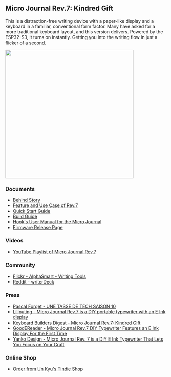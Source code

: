 ## Micro Journal Rev.7: Kindred Gift

This is a distraction-free writing device with a paper-like display and a keyboard in a familiar, conventional form factor. Many have asked for a more traditional keyboard layout, and this version delivers. Powered by the ESP32-S3, it turns on instantly. Getting you into the writing flow in just a flicker of a second.

<img src="./images/home.jpg" width="400">


### Documents 

* [Behind Story](./story.md)
* [Feature and Use Case of Rev.7](https://www.youtube.com/watch?v=lNPzFL1a6mI)
* [Quick Start Guide](./quickstart/readme.md)
* [Build Guide](./build-guide.md)
* [Hook's User Manual for the Micro Journal](http://www.thewritekeys.com:8080/)
* [Firmware Release Page](https://github.com/unkyulee/micro-journal/releases)


### Videos

* [YouTube Playlist of Micro Journal Rev.7](https://www.youtube.com/playlist?list=PLrUXYLEnAaNQYtCWPYrPkTAg8mMFm_gDZ)


### Community

* [Flickr - AlphaSmart - Writing Tools](https://www.flickr.com/groups/alphasmart/discuss/72157721922242110/)
* [Reddit - writerDeck](https://www.reddit.com/r/writerDeck/)


### Press

* [Pascal Forget - UNE TASSE DE TECH SAISON 10](https://youtu.be/sFxOh5u75p4?t=2644)
* [Liliputing - Micro Journal Rev.7 is a DIY portable typewriter with an E Ink display](https://liliputing.com/micro-journal-rev-7-is-a-diy-portable-typewriter-with-an-e-ink-display/)
* [Keyboard Builders Digest - Micro Journal Rev.7: Kindred Gift](https://kbd.news/Micro-Journal-Rev.7-Kindred-Gift-2628.html)
* [GoodEReader - Micro Journal Rev.7 DIY Typewriter Features an E Ink Display For the First Time](https://goodereader.com/blog/technology/micro-journal-rev-7-diy-typewriter-features-an-e-ink-display-for-the-first-time)
* [Yanko Design - Micro Journal Rev. 7 is a DIY E Ink Typewriter That Lets You Focus on Your Craft](https://www.yankodesign.com/2025/03/26/micro-journal-rev-7-is-a-diy-e-ink-typewriter-that-lets-you-focus-on-your-craft/)


### Online Shop

* [Order from Un Kyu's Tindie Shop](https://www.tindie.com/stores/unkyulee/)


